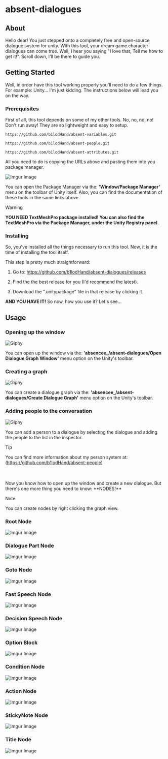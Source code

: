 # absent-dialogues

## About <a name = "about"></a>
Hello dear! You just stepped onto a completely free and open-source dialogue system for unity. With this tool, your dream game character dialogues can come true.  Well, I hear you saying "I love that, Tell me how to get it!". Scroll down, I'll be there to guide you.

## Getting Started <a name = "getting_started"></a>
Well, in order have this tool working properly you'll need to do a few things. For example: Unity... I'm just kidding. The instructions below will lead you on the way.

### Prerequisites
First of all, this tool depends on some of my other tools. No, no, no, no! Don't run away! They are so lightweight and easy to setup.

```
https://github.com/b1lodHand/absent-variables.git
```
```
https://github.com/b1lodHand/absent-people.git
```
```
https://github.com/b1lodHand/absent-attributes.git
```
All you need to do is copying the URLs above and pasting them into you package manager.

![Imgur Image](https://imgur.com/cX3OF72.png)

You can open the Package Manager via the: **'Window/Package Manager'** menu on the toolbar of Unity itself. Also, you can find the documentation of these tools in the same links above.

> [!WARNING]
> **YOU NEED TextMeshPro package installed! You can also find the TextMeshPro via the Package Manager, under the Unity Registry panel.**

### Installing
So, you've installed all the things necessary to run this tool. Now, it is the time of installing the tool itself.

This step is pretty much straightforward:

1. Go to: https://github.com/b1lodHand/absent-dialogues/releases

2. Find the the best release for you (I'd recommend the latest).

3. Download the ".unitypackage" file in that release by clicking it.

**AND YOU HAVE IT!** So now, how you use it? Let's see...

## Usage <a name = "usage"></a>

### Opening up the window
![Giphy](https://media.giphy.com/media/iTEnCOlThoCPMKfbeD/giphy.gif)

You can open up the window via the: **'absencee_/absent-dialogues/Open Dialogue Graph Window'** menu option on the Unity's toolbar.


### Creating a graph
![Giphy](https://media.giphy.com/media/nA6X4OuHaBtddIaE7p/giphy.gif)

You can create a dialogue graph via the: **'absencee_/absent-dialogues/Create Dialogue Graph'** menu option on the Unity's toolbar.


### Adding people to the conversation
![Giphy](https://media.giphy.com/media/V3S5NK9HTbMNMhFAz9/giphy.gif)

You can add a person to a dialogue by selecting the dialogue and adding the people to the list in the inspector.

>[!TIP]
> You can find more information about my person system at: (https://github.com/b1lodHand/absent-people)
</br>
</br>
Now you know how to open up the window and create a new dialogue. But there's one more thing you need to know: **NODES!**

> [!NOTE]
> You can create nodes by right clicking the graph view.

### Root Node
![Imgur Image](https://imgur.com/FwGmUyj.png)

### Dialogue Part Node
![Imgur Image](https://imgur.com/ETY999l.png)

### Goto Node
![Imgur Image](https://imgur.com/3g168Py.png)

### Fast Speech Node
![Imgur Image](https://imgur.com/PmbBsqx.png)

### Decision Speech Node
![Imgur Image](https://imgur.com/4BmngHT.png)

### Option Block
![Imgur Image](https://imgur.com/TkUgZ4I.png)

### Condition Node
![Imgur Image](https://imgur.com/oeW8wXF.png)

### Action Node
![Imgur Image](https://imgur.com/jBtwkVz.png)

### StickyNote Node
![Imgur Image](https://imgur.com/1Zx5oKb.png)

### Title Node
![Imgur Image](https://imgur.com/fhoK3Zd.png)
